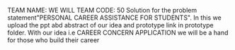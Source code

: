 TEAM NAME: WE WILL
TEAM CODE: 50
Solution for the problem statement"PERSONAL CAREER ASSISTANCE FOR STUDENTS". In this we upload the ppt abd abstract of our idea and prototype link in prototype folder.
With our idea i.e CAREER CONCERN APPLICATION we will be a hand for those who build their career
